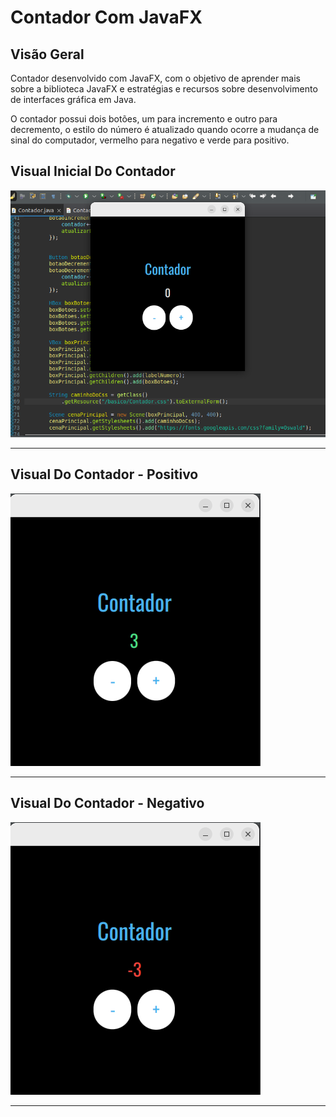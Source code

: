 # Contador Com JavaFX

## Visão Geral
<p>
  Contador desenvolvido com JavaFX, com o objetivo de aprender mais sobre a biblioteca JavaFX e estratégias e recursos sobre desenvolvimento de interfaces gráfica em Java.
</p>
<p>
  O contador possui dois botões, um para incremento e outro para decremento, o estilo do número é atualizado quando ocorre a mudança de sinal do computador, vermelho para negativo e verde para positivo.
</p>

## Visual Inicial Do Contador
<p>
  <img src = "https://github.com/CarlosVinicios99/Contador-com-JavaFX/blob/main/imagens/Captura%20de%20tela%20de%202022-11-27%2012-22-30.png?raw=true" alt = "Visão Geral do contador">
</p>
<hr>

## Visual Do Contador - Positivo
<p>
  <img src = "https://github.com/CarlosVinicios99/Contador-com-JavaFX/blob/main/imagens/Captura%20de%20tela%20de%202022-11-27%2012-24-15.png?raw=true" alt = "Visual do contador positivo">
</p>
<hr>

## Visual Do Contador - Negativo
<p>
  <img src = "https://github.com/CarlosVinicios99/Contador-com-JavaFX/blob/main/imagens/Captura%20de%20tela%20de%202022-11-27%2012-24-28.png?raw=true" alt = "Visual do contador negativo">
</p>
<hr>
